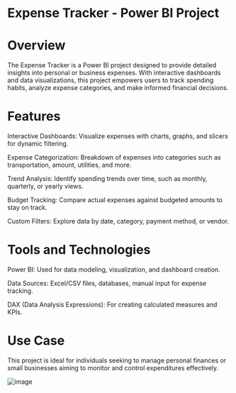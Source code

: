 # Expense Tracker - Power BI Project

# Overview
The Expense Tracker is a Power BI project designed to provide detailed insights into personal or business expenses. With interactive dashboards and data visualizations, this project empowers users to track spending habits, analyze expense categories, and make informed financial decisions.

# Features
Interactive Dashboards: Visualize expenses with charts, graphs, and slicers for dynamic filtering.

Expense Categorization: Breakdown of expenses into categories such as transportation, amount, utilities, and more.

Trend Analysis: Identify spending trends over time, such as monthly, quarterly, or yearly views.

Budget Tracking: Compare actual expenses against budgeted amounts to stay on track.

Custom Filters: Explore data by date, category, payment method, or vendor.

# Tools and Technologies

Power BI: Used for data modeling, visualization, and dashboard creation.

Data Sources: Excel/CSV files, databases, manual input for expense tracking.

DAX (Data Analysis Expressions): For creating calculated measures and KPIs.

# Use Case
This project is ideal for individuals seeking to manage personal finances or small businesses aiming to monitor and control expenditures effectively.

![image](https://github.com/user-attachments/assets/0335aa74-e181-493f-bb6d-d36bb076df14)



